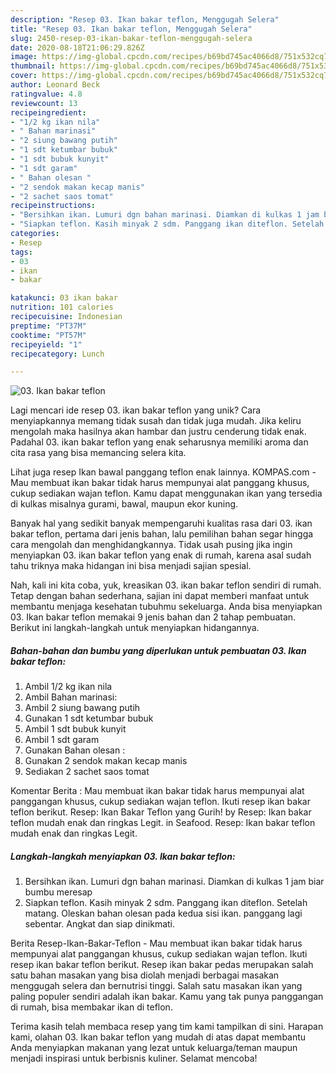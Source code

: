 ```yaml
---
description: "Resep 03. Ikan bakar teflon, Menggugah Selera"
title: "Resep 03. Ikan bakar teflon, Menggugah Selera"
slug: 2450-resep-03-ikan-bakar-teflon-menggugah-selera
date: 2020-08-18T21:06:29.826Z
image: https://img-global.cpcdn.com/recipes/b69bd745ac4066d8/751x532cq70/03-ikan-bakar-teflon-foto-resep-utama.jpg
thumbnail: https://img-global.cpcdn.com/recipes/b69bd745ac4066d8/751x532cq70/03-ikan-bakar-teflon-foto-resep-utama.jpg
cover: https://img-global.cpcdn.com/recipes/b69bd745ac4066d8/751x532cq70/03-ikan-bakar-teflon-foto-resep-utama.jpg
author: Leonard Beck
ratingvalue: 4.8
reviewcount: 13
recipeingredient:
- "1/2 kg ikan nila"
- " Bahan marinasi"
- "2 siung bawang putih"
- "1 sdt ketumbar bubuk"
- "1 sdt bubuk kunyit"
- "1 sdt garam"
- " Bahan olesan "
- "2 sendok makan kecap manis"
- "2 sachet saos tomat"
recipeinstructions:
- "Bersihkan ikan. Lumuri dgn bahan marinasi. Diamkan di kulkas 1 jam biar bumbu meresap"
- "Siapkan teflon. Kasih minyak 2 sdm. Panggang ikan diteflon. Setelah matang. Oleskan bahan olesan pada kedua sisi ikan. panggang lagi sebentar. Angkat dan siap dinikmati."
categories:
- Resep
tags:
- 03
- ikan
- bakar

katakunci: 03 ikan bakar 
nutrition: 101 calories
recipecuisine: Indonesian
preptime: "PT37M"
cooktime: "PT57M"
recipeyield: "1"
recipecategory: Lunch

---
```



![03. Ikan bakar teflon](https://img-global.cpcdn.com/recipes/b69bd745ac4066d8/751x532cq70/03-ikan-bakar-teflon-foto-resep-utama.jpg)

Lagi mencari ide resep 03. ikan bakar teflon yang unik? Cara menyiapkannya memang tidak susah dan tidak juga mudah. Jika keliru mengolah maka hasilnya akan hambar dan justru cenderung tidak enak. Padahal 03. ikan bakar teflon yang enak seharusnya memiliki aroma dan cita rasa yang bisa memancing selera kita.

Lihat juga resep Ikan bawal panggang teflon enak lainnya. KOMPAS.com - Mau membuat ikan bakar tidak harus mempunyai alat panggang khusus, cukup sediakan wajan teflon. Kamu dapat menggunakan ikan yang tersedia di kulkas misalnya gurami, bawal, maupun ekor kuning.

Banyak hal yang sedikit banyak mempengaruhi kualitas rasa dari 03. ikan bakar teflon, pertama dari jenis bahan, lalu pemilihan bahan segar hingga cara mengolah dan menghidangkannya. Tidak usah pusing jika ingin menyiapkan 03. ikan bakar teflon yang enak di rumah, karena asal sudah tahu triknya maka hidangan ini bisa menjadi sajian spesial.


Nah, kali ini kita coba, yuk, kreasikan 03. ikan bakar teflon sendiri di rumah. Tetap dengan bahan sederhana, sajian ini dapat memberi manfaat untuk membantu menjaga kesehatan tubuhmu sekeluarga. Anda bisa menyiapkan 03. Ikan bakar teflon memakai 9 jenis bahan dan 2 tahap pembuatan. Berikut ini langkah-langkah untuk menyiapkan hidangannya.

<!--inarticleads1-->

##### Bahan-bahan dan bumbu yang diperlukan untuk pembuatan 03. Ikan bakar teflon:

1. Ambil 1/2 kg ikan nila
1. Ambil  Bahan marinasi:
1. Ambil 2 siung bawang putih
1. Gunakan 1 sdt ketumbar bubuk
1. Ambil 1 sdt bubuk kunyit
1. Ambil 1 sdt garam
1. Gunakan  Bahan olesan :
1. Gunakan 2 sendok makan kecap manis
1. Sediakan 2 sachet saos tomat


Komentar Berita : Mau membuat ikan bakar tidak harus mempunyai alat panggangan khusus, cukup sediakan wajan teflon. Ikuti resep ikan bakar teflon berikut. Resep: Ikan Bakar Teflon yang Gurih! by Resep: Ikan bakar teflon mudah enak dan ringkas Legit. in Seafood. Resep: Ikan bakar teflon mudah enak dan ringkas Legit. 

<!--inarticleads2-->

##### Langkah-langkah menyiapkan 03. Ikan bakar teflon:

1. Bersihkan ikan. Lumuri dgn bahan marinasi. Diamkan di kulkas 1 jam biar bumbu meresap
1. Siapkan teflon. Kasih minyak 2 sdm. Panggang ikan diteflon. Setelah matang. Oleskan bahan olesan pada kedua sisi ikan. panggang lagi sebentar. Angkat dan siap dinikmati.


Berita Resep-Ikan-Bakar-Teflon - Mau membuat ikan bakar tidak harus mempunyai alat panggangan khusus, cukup sediakan wajan teflon. Ikuti resep ikan bakar teflon berikut. Resep ikan bakar pedas merupakan salah satu bahan masakan yang bisa diolah menjadi berbagai masakan menggugah selera dan bernutrisi tinggi. Salah satu masakan ikan yang paling populer sendiri adalah ikan bakar. Kamu yang tak punya panggangan di rumah, bisa membakar ikan di teflon. 

Terima kasih telah membaca resep yang tim kami tampilkan di sini. Harapan kami, olahan 03. Ikan bakar teflon yang mudah di atas dapat membantu Anda menyiapkan makanan yang lezat untuk keluarga/teman maupun menjadi inspirasi untuk berbisnis kuliner. Selamat mencoba!
